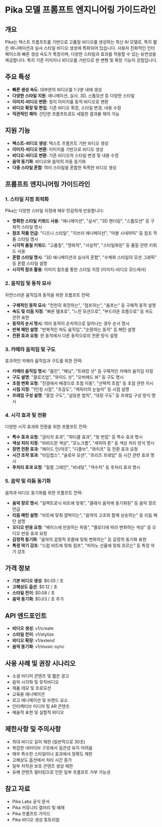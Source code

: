 # Pika 모델 프롬프트 엔지니어링 가이드라인

## 개요
Pika는 텍스트 프롬프트를 기반으로 고품질 비디오를 생성하는 최신 AI 모델로, 특히 짧은 애니메이션과 실사 스타일 비디오 생성에 특화되어 있습니다. 사용자 친화적인 인터페이스와 빠른 생성 속도가 특징이며, 다양한 스타일과 효과를 적용할 수 있는 유연성을 제공합니다. 특히 기존 이미지나 비디오를 기반으로 한 변형 및 확장 기능이 강점입니다.

## 주요 특성
- **빠른 생성 속도**: 대부분의 비디오를 1-2분 내에 생성
- **다양한 스타일 지원**: 애니메이션, 실사, 3D, 스톱모션 등 다양한 스타일
- **이미지-비디오 변환**: 정지 이미지를 동적 비디오로 변환
- **비디오 확장 및 편집**: 기존 비디오 확장, 스타일 변경, 내용 수정
- **직관적인 제어**: 간단한 프롬프트로도 세밀한 결과물 제어 가능

## 지원 기능
- **텍스트-비디오 생성**: 텍스트 프롬프트 기반 비디오 생성
- **이미지-비디오 변환**: 이미지를 기반으로 비디오 생성
- **비디오-비디오 변환**: 기존 비디오의 스타일 변경 및 내용 수정
- **음악 동기화**: 비디오와 음악의 자동 동기화
- **다중 스타일 혼합**: 여러 스타일을 혼합한 독특한 비디오 생성

## 프롬프트 엔지니어링 가이드라인

### 1. 스타일 지정 최적화
Pika는 다양한 스타일 지정에 매우 민감하게 반응합니다:

- **명확한 스타일 키워드 사용**: "애니메이션", "실사", "3D 렌더링", "스톱모션" 등 구체적 스타일 명시
- **참조 작품 언급**: "디즈니 스타일", "지브리 애니메이션", "마블 시네마틱" 등 참조 작품 스타일 명시
- **시각적 품질 키워드**: "고품질", "영화적", "사실적", "스타일화된" 등 품질 관련 키워드 사용
- **혼합 스타일 명시**: "3D 애니메이션과 실사의 혼합", "수채화 스타일의 모션 그래픽" 등 혼합 스타일 설명
- **시각적 참조 활용**: 이미지 참조를 통한 스타일 지정 (이미지-비디오 모드에서)

### 2. 움직임 및 동작 묘사
자연스러운 움직임과 동작을 위한 프롬프트 전략:

- **구체적인 동작 묘사**: "천천히 회전하는", "점프하는", "춤추는" 등 구체적 동작 설명
- **속도 및 리듬 지정**: "빠른 템포로", "느린 모션으로", "부드러운 흐름으로" 등 속도 관련 표현
- **동작의 순서 명시**: 여러 동작이 순차적으로 일어나는 경우 순서 명시
- **반복 패턴 설명**: "반복적인 파도 움직임", "순환하는 동작" 등 패턴 설명
- **전환 효과 요청**: 한 동작에서 다른 동작으로의 전환 방식 설명

### 3. 카메라 움직임 및 구도
효과적인 카메라 움직임과 구도를 위한 전략:

- **카메라 움직임 명시**: "줌인", "패닝", "트래킹 샷" 등 구체적인 카메라 움직임 지정
- **구도 설명**: "클로즈업", "와이드 샷", "오버헤드 뷰" 등 구도 명시
- **초점 변화 요청**: "전경에서 배경으로 초점 이동", "선택적 초점" 등 초점 관련 지시
- **시점 지정**: "1인칭 시점", "조감도", "캐릭터의 눈높이" 등 시점 설명
- **프레임 구성 설명**: "중앙 구도", "삼등분 법칙", "대칭 구도" 등 프레임 구성 방식 명시

### 4. 시각 효과 및 전환
다양한 시각 효과와 전환을 위한 프롬프트 전략:

- **특수 효과 요청**: "글리치 효과", "파티클 효과", "빛 번짐" 등 특수 효과 명시
- **색상 처리 지정**: "비비드한 색상", "모노크롬", "세피아 톤" 등 색상 처리 방식 명시
- **장면 전환 효과**: "페이드 인/아웃", "디졸브", "와이프" 등 전환 효과 요청
- **시간 조작 효과**: "타임랩스", "슬로우 모션", "프리즈 프레임" 등 시간 관련 효과 명시
- **후처리 효과 요청**: "필름 그레인", "비네팅", "색수차" 등 후처리 효과 명시

### 5. 음악 및 리듬 동기화
음악과 비디오 동기화를 위한 프롬프트 전략:

- **음악 장르 명시**: "일렉트로닉 비트에 맞춰", "클래식 음악에 동기화된" 등 음악 장르 언급
- **리듬 패턴 설명**: "비트에 맞춰 깜박이는", "음악의 고조와 함께 상승하는" 등 리듬 패턴 설명
- **오디오 반응 요청**: "베이스에 반응하는 파동", "멜로디에 따라 변화하는 색상" 등 오디오 반응 효과 요청
- **감정적 동기화**: "음악의 감정적 흐름에 맞춰 변화하는" 등 감정적 동기화 표현
- **특정 악기 강조**: "드럼 비트에 맞춰 점프", "피아노 선율에 맞춰 흐르는" 등 특정 악기 강조

## 가격 정보
- **기본 비디오 생성**: $0.05 / 초
- **고해상도 옵션**: $0.12 / 초
- **스타일 전이**: $0.08 / 초
- **음악 동기화**: $0.03 / 초 추가

## API 엔드포인트
- **비디오 생성**: v1/create
- **스타일 전이**: v1/stylize
- **비디오 확장**: v1/extend
- **음악 동기화**: v1/music-sync

## 사용 사례 및 권장 시나리오
- 소셜 미디어 콘텐츠 및 짧은 광고
- 음악 시각화 및 뮤직비디오
- 제품 데모 및 프로모션
- 교육용 애니메이션
- 로고 애니메이션 및 브랜드 요소
- 인터랙티브 미디어 및 AR 콘텐츠
- 예술적 표현 및 실험적 비디오

## 제한사항 및 주의사항
- 최대 비디오 길이 제한 (일반적으로 30초)
- 복잡한 내러티브 구조에서 일관성 유지 어려움
- 매우 특수한 스타일이나 효과에서 정확도 제한
- 고해상도 옵션에서 처리 시간 증가
- 일부 저작권 보호 콘텐츠 생성 제한
- 유해 콘텐츠 필터링으로 인한 일부 프롬프트 거부 가능성

## 참고 자료
- Pika Labs 공식 문서
- Pika 커뮤니티 갤러리 및 예제
- Pika 프롬프트 가이드
- Pika 비디오 생성 튜토리얼
